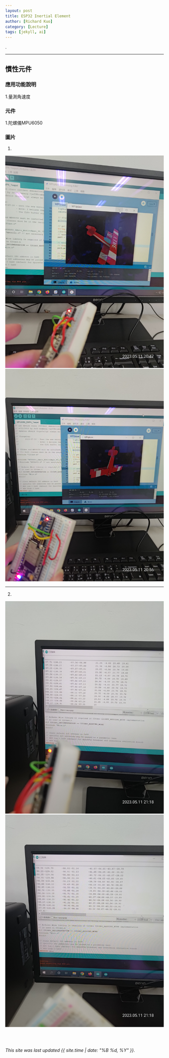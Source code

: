 ```yaml
---
layout: post
title: ESP32 Inertial Element
author: [Richard Kuo]
category: [Lecture]
tags: [jekyll, ai]
---
```


.

---
## 慣性元件


### 應用功能說明
1.量測角速度

### 元件
1.陀螺儀MPU6050




### 圖片

1.
![](https://github.com/tingwei1103/MCU-project/blob/main/images/P_20230511_204710.jpg?raw=true)
![](https://github.com/tingwei1103/MCU-project/blob/main/images/P_20230511_205623.jpg?raw=true)


---

2.
![](https://github.com/tingwei1103/MCU-project/blob/main/images/P_20230511_211849.jpg?raw=true)
![](https://github.com/tingwei1103/MCU-project/blob/main/images/P_20230511_211857.jpg?raw=true)

<br>
<br>

*This site was last updated {{ site.time | date: "%B %d, %Y" }}.*

